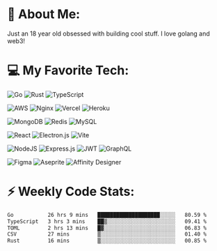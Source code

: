 # 💬 About Me:
Just an 18 year old obsessed with building cool stuff.
I love golang and web3!

# 💻 My Favorite Tech:
![Go](https://img.shields.io/badge/go-%2300ADD8.svg?style=flat-square&logo=go&logoColor=white) ![Rust](https://img.shields.io/badge/rust-%23000000.svg?style=flat-square&logo=rust&logoColor=white) ![TypeScript](https://img.shields.io/badge/typescript-%23007ACC.svg?style=flat-square&logo=typescript&logoColor=white)

![AWS](https://img.shields.io/badge/AWS-%23FF9900.svg?style=flat-square&logo=amazon-aws&logoColor=white) ![Nginx](https://img.shields.io/badge/nginx-%23009639.svg?style=flat-square&logo=nginx&logoColor=white) ![Vercel](https://img.shields.io/badge/vercel-%23000000.svg?style=flat-square&logo=vercel&logoColor=white) ![Heroku](https://img.shields.io/badge/heroku-%23430098.svg?style=flat-square&logo=heroku&logoColor=white)

![MongoDB](https://img.shields.io/badge/MongoDB-%234ea94b.svg?style=flat-square&logo=mongodb&logoColor=white) ![Redis](https://img.shields.io/badge/redis-%23DD0031.svg?style=flat-square&logo=redis&logoColor=white) ![MySQL](https://img.shields.io/badge/mysql-%2300000f.svg?style=flat-square&logo=mysql&logoColor=white)

![React](https://img.shields.io/badge/react-%2320232a.svg?style=flat-square&logo=react&logoColor=%2361DAFB) ![Electron.js](https://img.shields.io/badge/Electron-191970?style=flat-square&logo=Electron&logoColor=white) ![Vite](https://img.shields.io/badge/vite-%23646CFF.svg?style=flat-square&logo=vite&logoColor=white)

![NodeJS](https://img.shields.io/badge/node.js-6DA55F?style=flat-square&logo=node.js&logoColor=white) ![Express.js](https://img.shields.io/badge/express.js-%23404d59.svg?style=flat-square&logo=express&logoColor=%2361DAFB) ![JWT](https://img.shields.io/badge/JWT-black?style=flat-square&logo=JSON%20web%20tokens) ![GraphQL](https://img.shields.io/badge/-GraphQL-E10098?style=flat-square&logo=graphql&logoColor=white) 

![Figma](https://img.shields.io/badge/figma-%23F24E1E.svg?style=flat-square&logo=figma&logoColor=white) ![Aseprite](https://img.shields.io/badge/Aseprite-FFFFFF?style=flat-square&logo=Aseprite&logoColor=#7D929E) ![Affinity Designer](https://img.shields.io/badge/affinity%20designer-%231B72BE.svg?style=flat-square&logo=affinity-designer&logoColor=white)

# ⚡ Weekly Code Stats:
<!--START_SECTION:waka-->

```txt
Go           26 hrs 9 mins   ████████████████████░░░░░   80.59 %
TypeScript   3 hrs 3 mins    ██▒░░░░░░░░░░░░░░░░░░░░░░   09.41 %
TOML         2 hrs 13 mins   █▓░░░░░░░░░░░░░░░░░░░░░░░   06.83 %
CSV          27 mins         ▒░░░░░░░░░░░░░░░░░░░░░░░░   01.40 %
Rust         16 mins         ▒░░░░░░░░░░░░░░░░░░░░░░░░   00.85 %
```

<!--END_SECTION:waka-->
